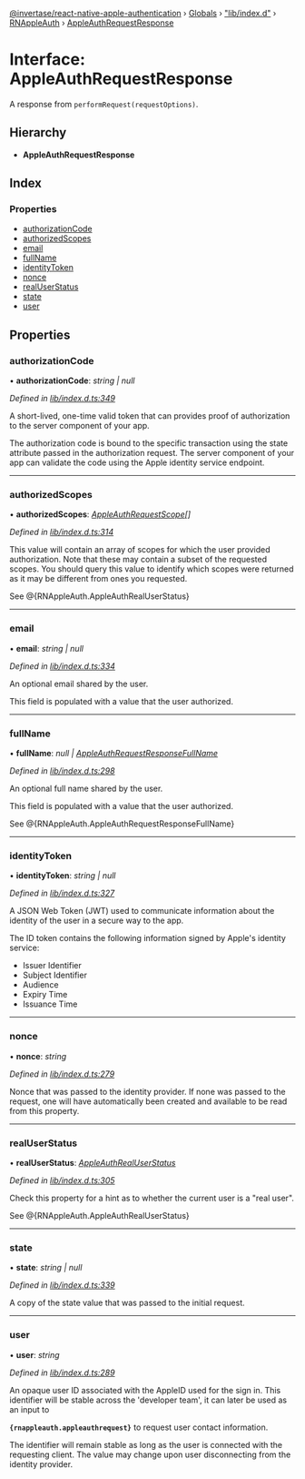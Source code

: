 [@invertase/react-native-apple-authentication](../README.md) › [Globals](../globals.md) › ["lib/index.d"](../modules/_lib_index_d_.md) › [RNAppleAuth](../modules/_lib_index_d_.rnappleauth.md) › [AppleAuthRequestResponse](_lib_index_d_.rnappleauth.appleauthrequestresponse.md)

# Interface: AppleAuthRequestResponse

A response from `performRequest(requestOptions)`.

## Hierarchy

* **AppleAuthRequestResponse**

## Index

### Properties

* [authorizationCode](_lib_index_d_.rnappleauth.appleauthrequestresponse.md#authorizationcode)
* [authorizedScopes](_lib_index_d_.rnappleauth.appleauthrequestresponse.md#authorizedscopes)
* [email](_lib_index_d_.rnappleauth.appleauthrequestresponse.md#email)
* [fullName](_lib_index_d_.rnappleauth.appleauthrequestresponse.md#fullname)
* [identityToken](_lib_index_d_.rnappleauth.appleauthrequestresponse.md#identitytoken)
* [nonce](_lib_index_d_.rnappleauth.appleauthrequestresponse.md#nonce)
* [realUserStatus](_lib_index_d_.rnappleauth.appleauthrequestresponse.md#realuserstatus)
* [state](_lib_index_d_.rnappleauth.appleauthrequestresponse.md#state)
* [user](_lib_index_d_.rnappleauth.appleauthrequestresponse.md#user)

## Properties

###  authorizationCode

• **authorizationCode**: *string | null*

*Defined in [lib/index.d.ts:349](https://github.com/invertase/react-native-apple-authentication/blob/1d958901/lib/index.d.ts#L349)*

A short-lived, one-time valid token that can provides proof of authorization to the server
component of your app.

The authorization code is bound to the specific transaction using the state attribute passed
in the authorization request. The server component of your app can validate the code using
the Apple identity service endpoint.

___

###  authorizedScopes

• **authorizedScopes**: *[AppleAuthRequestScope](../enums/_lib_index_d_.rnappleauth.appleauthrequestscope.md)[]*

*Defined in [lib/index.d.ts:314](https://github.com/invertase/react-native-apple-authentication/blob/1d958901/lib/index.d.ts#L314)*

This value will contain an array of scopes for which the user provided authorization.
Note that these may contain a subset of the requested scopes. You should query this value to
identify which scopes were returned as it may be different from ones you requested.

See @{RNAppleAuth.AppleAuthRealUserStatus}

___

###  email

• **email**: *string | null*

*Defined in [lib/index.d.ts:334](https://github.com/invertase/react-native-apple-authentication/blob/1d958901/lib/index.d.ts#L334)*

An optional email shared by the user.

This field is populated with a value that the user authorized.

___

###  fullName

• **fullName**: *null | [AppleAuthRequestResponseFullName](_lib_index_d_.rnappleauth.appleauthrequestresponsefullname.md)*

*Defined in [lib/index.d.ts:298](https://github.com/invertase/react-native-apple-authentication/blob/1d958901/lib/index.d.ts#L298)*

An optional full name shared by the user.

This field is populated with a value that the user authorized.

See @{RNAppleAuth.AppleAuthRequestResponseFullName}

___

###  identityToken

• **identityToken**: *string | null*

*Defined in [lib/index.d.ts:327](https://github.com/invertase/react-native-apple-authentication/blob/1d958901/lib/index.d.ts#L327)*

A JSON Web Token (JWT) used to communicate information about the identity of the user in a
secure way to the app.

The ID token contains the following information signed by Apple's identity service:
 - Issuer Identifier
 - Subject Identifier
 - Audience
 - Expiry Time
 - Issuance Time

___

###  nonce

• **nonce**: *string*

*Defined in [lib/index.d.ts:279](https://github.com/invertase/react-native-apple-authentication/blob/1d958901/lib/index.d.ts#L279)*

Nonce that was passed to the identity provider. If none was passed to the request, one will
have automatically been created and available to be read from this property.

___

###  realUserStatus

• **realUserStatus**: *[AppleAuthRealUserStatus](../enums/_lib_index_d_.rnappleauth.appleauthrealuserstatus.md)*

*Defined in [lib/index.d.ts:305](https://github.com/invertase/react-native-apple-authentication/blob/1d958901/lib/index.d.ts#L305)*

Check this property for a hint as to whether the current user is a "real user".

See @{RNAppleAuth.AppleAuthRealUserStatus}

___

###  state

• **state**: *string | null*

*Defined in [lib/index.d.ts:339](https://github.com/invertase/react-native-apple-authentication/blob/1d958901/lib/index.d.ts#L339)*

A copy of the state value that was passed to the initial request.

___

###  user

• **user**: *string*

*Defined in [lib/index.d.ts:289](https://github.com/invertase/react-native-apple-authentication/blob/1d958901/lib/index.d.ts#L289)*

An opaque user ID associated with the AppleID used for the sign in. This identifier will be
stable across the 'developer team', it can later be used as an input to

**`{rnappleauth.appleauthrequest}`** to request user contact information.

The identifier will remain stable as long as the user is connected with the requesting client.
The value may change upon user disconnecting from the identity provider.
